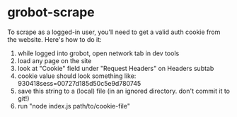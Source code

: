# grobot-scrape

To scrape as a logged-in user, you'll need to get a valid auth cookie from the website. Here's how to do it:

1) while logged into grobot, open network tab in dev tools
2) load any page on the site
3) look at "Cookie" field under "Request Headers" on Headers subtab
4) cookie value should look something like:
	930418sess=00727d185d50c5e9d780745
5) save this string to a (local) file (in an ignored directory. don't commit it to git!)
6) run "node index.js path/to/cookie-file"